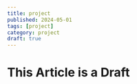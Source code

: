 ```yaml
---
title: project
published: 2024-05-01
tags: [project]
category: project
draft: true
---
```


# This Article is a Draft
